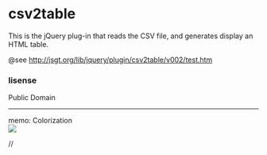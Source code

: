 # csv2table
This is the  jQuery plug-in that  reads the CSV file, and generates display an HTML table.

@see http://jsgt.org/lib/jquery/plugin/csv2table/v002/test.htm
<h3>lisense</h3>
Public Domain


<hr>
memo: Colorization<br>
<a href=http://jsgt.org/lib/jquery/plugin/csv2table/v002/test-color.htm><img src="http://jsgt.org/lib/jquery/plugin/csv2table/v002/img/demo.png"></a>

//
